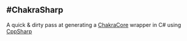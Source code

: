 #ChakraSharp
---

A quick & dirty pass at generating a [ChakraCore](https://github.com/Microsoft/ChakraCore) wrapper in C# using [CppSharp](https://github.com/mono/CppSharp)